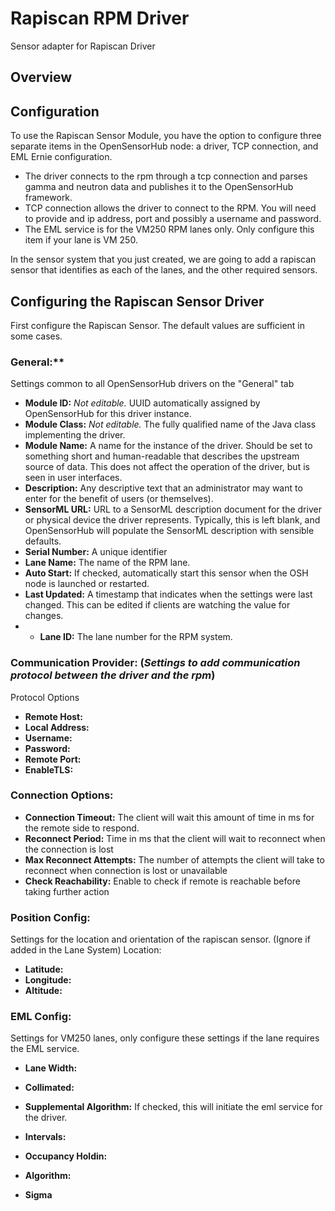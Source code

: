 # Rapiscan RPM Driver

Sensor adapter for Rapiscan Driver


## Overview


## Configuration

To use the Rapiscan Sensor Module, you have the option to configure three separate items in the OpenSensorHub node: a driver, TCP connection, and EML Ernie configuration.

- The driver connects to the rpm through a tcp connection and parses gamma and neutron data and publishes it to the OpenSensorHub framework.
- TCP connection allows the driver to connect to the RPM. You will need to provide and ip address, port and possibly a username and password.
- The EML service is for the VM250 RPM lanes only. Only configure this item if your lane is VM 250.


In the sensor system that you just created, we are going to add a rapiscan sensor that identifies as each of the lanes, and the other required sensors. 

## Configuring the Rapiscan Sensor Driver

First configure the Rapiscan Sensor. The default values are sufficient in some cases.

### General:** 
Settings common to all OpenSensorHub drivers on the "General" tab
- **Module ID:** *Not editable.* UUID automatically assigned by OpenSensorHub for this driver instance.
- **Module Class:** *Not editable.* The fully qualified name of the Java class implementing the driver.
- **Module Name:** A name for the instance of the driver. Should be set to something short and human-readable that describes the upstream source of data. This does not affect the operation of the driver, but is seen in user interfaces.
- **Description:** Any descriptive text that an administrator may want to enter for the benefit of users (or themselves).
- **SensorML URL:** URL to a SensorML description document for the driver or physical device the driver represents. Typically, this is left blank, and OpenSensorHub will populate the SensorML description with sensible defaults.
- **Serial Number:** A unique identifier 
- **Lane Name:** The name of the RPM lane.
- **Auto Start:** If checked, automatically start this sensor when the OSH node is launched or restarted.
- **Last Updated:** A timestamp that indicates when the settings were last changed. This can be edited if clients are watching the value for changes.
- - **Lane ID:** The lane number for the RPM system.

### Communication Provider: (*Settings to add communication protocol between the driver and the rpm*)
Protocol Options
- **Remote Host:**
- **Local Address:**
- **Username:**
- **Password:**
- **Remote Port:**
- **EnableTLS:**

### Connection Options:
- **Connection Timeout:** The client will wait this amount of time in ms for the remote side to respond.
- **Reconnect Period:** Time in ms that the client will wait to reconnect when the connection is lost 
- **Max Reconnect Attempts:** The number of attempts the client will take to reconnect when connection is lost or unavailable
- **Check Reachability:** Enable to check if remote is reachable before taking further action


### Position Config: 
Settings for the location and orientation of the rapiscan sensor. (Ignore if added in the Lane System)
Location:
- **Latitude:**
- **Longitude:**
- **Altitude:**


### EML Config: 
Settings for VM250 lanes, only configure these settings if the lane requires the EML service.
- **Lane Width:** 
- **Collimated:** 
- **Supplemental Algorithm:** If checked, this will initiate the eml service for the driver. 
 
- **Intervals:**
- **Occupancy Holdin:**
- **Algorithm:**
- **Sigma**
